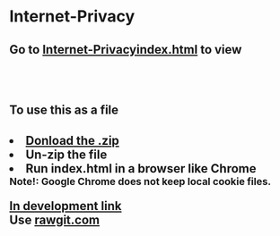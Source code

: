 # Internet-Privacy
<h2>
Go to <a href="http://adf.ly/16713359/banner/cdn.rawgit.com/zekrom-vale/Internet-Privacy/v1.3-beta/index.html" target="_blank">Internet-Privacyindex.html</a> to view
<h2>
<br/>
<h2>
To use this as a file 
<h2>
	<li><a href="http://adf.ly/16713359/banner/github.com/zekrom-vale/Internet-Privacy/archive/master.zip"> Donload the .zip</a></li>
	<li>Un-zip the file</li>
	<li>Run index.html in a browser like Chrome</li>
	<small>
		Note!: Google Chrome does not keep local cookie files.
	</small>
<br/>

<p>
<a href="http://adf.ly/16713359/cdn.rawgit.com/zekrom-vale/Internet-Privacy/v1.2-beta/index.html" target="_blank">In development link</a>
<br/>
Use <a href="http://adf.ly/16713359/rawgit.com/" target="_blank">rawgit.com</a>
</p>
